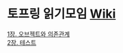 # 토프링 읽기모임 [Wiki](https://github.com/jdalma/tobyspringin5/wiki)

[1장. 오브젝트와 의존관계](https://github.com/jdalma/tobyspringin5/wiki/1%EC%9E%A5.-%EC%98%A4%EB%B8%8C%EC%A0%9D%ED%8A%B8%EC%99%80-%EC%9D%98%EC%A1%B4%EA%B4%80%EA%B3%84)<br>
[2장. 테스트](https://github.com/jdalma/tobyspringin5/wiki/2%EC%9E%A5.-%ED%85%8C%EC%8A%A4%ED%8A%B8)

